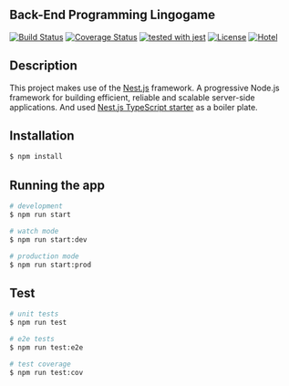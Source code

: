 
## Back-End Programming Lingogame

[![Build Status](https://travis-ci.com/Dannymos/bep-lingogame.svg?token=gpoU2vNdexLmEGF8p9c4&branch=master)](https://travis-ci.com/Dannymos/bep-lingogame)
[![Coverage Status](https://coveralls.io/repos/github/Dannymos/bep-lingogame/badge.svg?t=WsslOf)](https://coveralls.io/github/Dannymos/bep-lingogame)
[![tested with jest](https://img.shields.io/badge/tested_with-jest-99424f.svg)](https://github.com/facebook/jest)
[![License](https://img.shields.io/badge/License-MIT-success)](https://img.shields.io/badge/License-MIT-success)
[![Hotel](https://img.shields.io/badge/Hotel-Trivago-success)](https://img.shields.io/badge/Hotel-Trivago-success)

## Description

This project makes use of the [Nest.js](https://nestjs.com/) framework.
A progressive Node.js framework for building efficient, reliable and scalable server-side applications.
And used [Nest.js TypeScript starter](https://github.com/nestjs/typescript-starter) as a boiler plate.
## Installation

```bash
$ npm install
```

## Running the app

```bash
# development
$ npm run start

# watch mode
$ npm run start:dev

# production mode
$ npm run start:prod
```

## Test

```bash
# unit tests
$ npm run test

# e2e tests
$ npm run test:e2e

# test coverage
$ npm run test:cov
```

